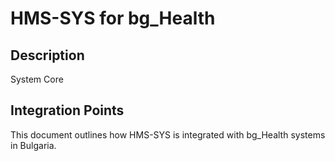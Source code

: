 # HMS-SYS for bg_Health

## Description

System Core

## Integration Points

This document outlines how HMS-SYS is integrated with bg_Health systems in Bulgaria.
